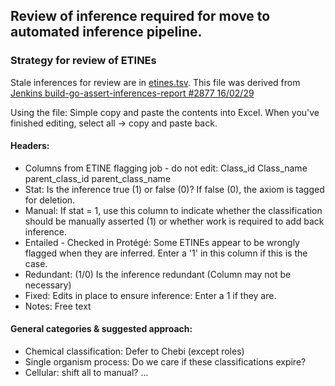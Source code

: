 ## Review of inference required for move to automated inference pipeline.

### Strategy for review of ETINEs

Stale inferences for review are in [etines.tsv](https://github.com/geneontology/go-ontology/blob/master/refactoring_inference_pipeline/etines.tsv). This file was derived from [Jenkins build-go-assert-inferences-report #2877 16/02/29](http://build.berkeleybop.org/job/build-go-assert-inferences-report/2877/)

Using the file: Simple copy and paste the contents into Excel.  When you've finished editing, select all -> copy and paste back.

#### Headers: 

* Columns from ETINE flagging job - do not edit: Class_id	Class_name	parent_class_id	parent_class_name
* Stat: Is the inference true (1) or false (0)?  If false (0), the axiom is tagged for deletion.
* Manual: If stat = 1, use this column to indicate whether the classification should be manually asserted (1) or whether work is required to add back inference.
* Entailed - Checked in Protégé: Some ETINEs appear to be wrongly flagged when they are inferred.  Enter a '1' in this column if this is the case.
* Redundant: (1/0) Is the inference redundant (Column may not be necessary)
* Fixed: Edits in place to ensure inference: Enter a 1 if they are.
* Notes: Free text

#### General categories & suggested approach:

* Chemical classification: Defer to Chebi (except roles)
* Single organism process: Do we care if these classifications expire? 
* Cellular: shift all to manual?
...
